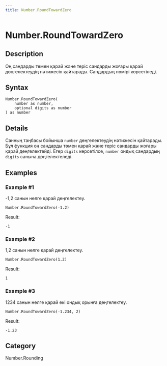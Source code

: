 ```yaml
---
title: Number.RoundTowardZero
---
```


# Number.RoundTowardZero


## Description

Оң сандарды төмен қарай және теріс сандарды жоғары қарай дөңгелектеудің нәтижесін қайтарады. Сандардың нөмірі көрсетіледі.


## Syntax

```powerquery
Number.RoundTowardZero(
    number as number,
    optional digits as number
) as number
```


## Details

Санның таңбасы бойынша <code>number</code> дөңгелектеудің нәтижесін қайтарады. Бұл функция оң сандарды төмен қарай және теріс сандарды жоғары қарай дөңгелектейді.    Егер <code>digits</code> көрсетілсе, <code>number</code> ондық сандардың <code>digits</code> санына дөңгелектеледі.  


## Examples

### Example #1 
-1,2 санын нөлге қарай дөңгелектеу.
```powerquery
Number.RoundTowardZero(-1.2)
```

Result: 
```powerquery
-1
```


### Example #2 
1,2 санын нөлге қарай дөңгелектеу.
```powerquery
Number.RoundTowardZero(1.2)
```

Result: 
```powerquery
1
```


### Example #3 
1234 санын нөлге қарай екі ондық орынға дөңгелектеу.
```powerquery
Number.RoundTowardZero(-1.234, 2)
```

Result: 
```powerquery
-1.23
```




## Category
Number.Rounding
